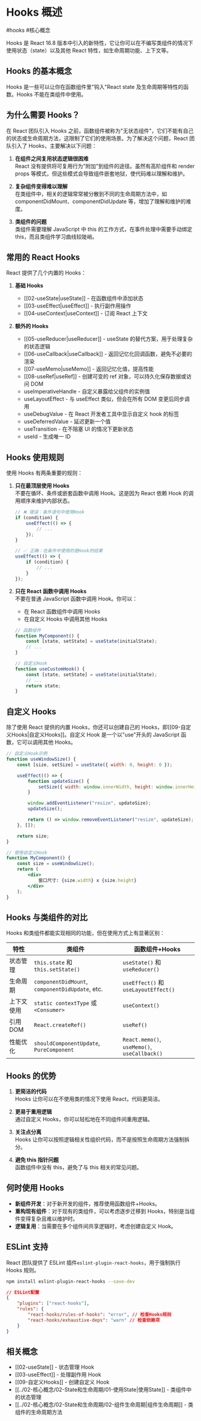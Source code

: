 # Hooks 概述

#hooks #核心概念

Hooks 是 React 16.8 版本中引入的新特性，它让你可以在不编写类组件的情况下使用状态（state）以及其他 React 特性，如生命周期功能、上下文等。

## Hooks 的基本概念

Hooks 是一些可以让你在函数组件里"钩入"React state 及生命周期等特性的函数。Hooks 不能在类组件中使用。

## 为什么需要 Hooks？

在 React 团队引入 Hooks 之前，函数组件被称为"无状态组件"，它们不能有自己的状态或生命周期方法，这限制了它们的使用场景。为了解决这个问题，React 团队引入了 Hooks，主要解决以下问题：

1. **在组件之间复用状态逻辑很困难**  
   React 没有提供将可复用行为"附加"到组件的途径。虽然有高阶组件和 render props 等模式，但这些模式会导致组件嵌套地狱，使代码难以理解和维护。

2. **复杂组件变得难以理解**  
   在类组件中，相关的逻辑常常被分散到不同的生命周期方法中，如 componentDidMount、componentDidUpdate 等，增加了理解和维护的难度。

3. **类组件的问题**  
   类组件需要理解 JavaScript 中 this 的工作方式，在事件处理中需要手动绑定 this，而且类组件学习曲线较陡峭。

## 常用的 React Hooks

React 提供了几个内置的 Hooks：

1. **基础 Hooks**

    - [[02-useState|useState]] - 在函数组件中添加状态
    - [[03-useEffect|useEffect]] - 执行副作用操作
    - [[04-useContext|useContext]] - 订阅 React 上下文

2. **额外的 Hooks**
    - [[05-useReducer|useReducer]] - useState 的替代方案，用于处理复杂的状态逻辑
    - [[06-useCallback|useCallback]] - 返回记忆化回调函数，避免不必要的渲染
    - [[07-useMemo|useMemo]] - 返回记忆化值，提高性能
    - [[08-useRef|useRef]] - 创建可变的 ref 对象，可以持久化保存数据或访问 DOM
    - useImperativeHandle - 自定义暴露给父组件的实例值
    - useLayoutEffect - 与 useEffect 类似，但会在所有 DOM 变更后同步调用
    - useDebugValue - 在 React 开发者工具中显示自定义 hook 的标签
    - useDeferredValue - 延迟更新一个值
    - useTransition - 在不阻塞 UI 的情况下更新状态
    - useId - 生成唯一 ID

## Hooks 使用规则

使用 Hooks 有两条重要的规则：

1. **只在最顶层使用 Hooks**  
   不要在循环、条件或嵌套函数中调用 Hook。这是因为 React 依赖 Hook 的调用顺序来维护内部状态。

    ```jsx
    // ❌ 错误：条件语句中使用Hook
    if (condition) {
        useEffect(() => {
            // ...
        });
    }

    // ✅ 正确：在条件中使用的是Hook的结果
    useEffect(() => {
        if (condition) {
            // ...
        }
    });
    ```

2. **只在 React 函数中调用 Hooks**  
   不要在普通 JavaScript 函数中调用 Hook。你可以：

    - 在 React 函数组件中调用 Hooks
    - 在自定义 Hooks 中调用其他 Hooks

    ```jsx
    // 函数组件
    function MyComponent() {
        const [state, setState] = useState(initialState);
        // ...
    }

    // 自定义Hook
    function useCustomHook() {
        const [state, setState] = useState(initialState);
        // ...
        return state;
    }
    ```

## 自定义 Hooks

除了使用 React 提供的内置 Hooks，你还可以创建自己的 Hooks，即[[09-自定义Hooks|自定义Hooks]]。自定义 Hook 是一个以"use"开头的 JavaScript 函数，它可以调用其他 Hooks。

```jsx
// 自定义Hook示例
function useWindowSize() {
    const [size, setSize] = useState({ width: 0, height: 0 });

    useEffect(() => {
        function updateSize() {
            setSize({ width: window.innerWidth, height: window.innerHeight });
        }

        window.addEventListener("resize", updateSize);
        updateSize();

        return () => window.removeEventListener("resize", updateSize);
    }, []);

    return size;
}

// 使用自定义Hook
function MyComponent() {
    const size = useWindowSize();
    return (
        <div>
            窗口尺寸: {size.width} x {size.height}
        </div>
    );
}
```

## Hooks 与类组件的对比

Hooks 和类组件都能实现相同的功能，但在使用方式上有显著区别：

| 特性       | 类组件                                          | 函数组件+Hooks                               |
| ---------- | ----------------------------------------------- | -------------------------------------------- |
| 状态管理   | `this.state` 和 `this.setState()`               | `useState()` 和 `useReducer()`               |
| 生命周期   | `componentDidMount`, `componentDidUpdate`, etc. | `useEffect()` 和 `useLayoutEffect()`         |
| 上下文使用 | `static contextType` 或 `<Consumer>`            | `useContext()`                               |
| 引用 DOM   | `React.createRef()`                             | `useRef()`                                   |
| 性能优化   | `shouldComponentUpdate`, `PureComponent`        | `React.memo()`, `useMemo()`, `useCallback()` |

## Hooks 的优势

1. **更简洁的代码**  
   Hooks 让你可以在不使用类的情况下使用 React，代码更简洁。

2. **更易于重用逻辑**  
   通过自定义 Hooks，你可以轻松地在不同组件间重用逻辑。

3. **关注点分离**  
   Hooks 让你可以按照逻辑相关性组织代码，而不是按照生命周期方法强制拆分。

4. **避免 this 指针问题**  
   函数组件中没有 this，避免了与 this 相关的常见问题。

## 何时使用 Hooks

-   **新组件开发**：对于新开发的组件，推荐使用函数组件+Hooks。
-   **重构现有组件**：对于现有的类组件，可以考虑逐步迁移到 Hooks，特别是当组件变得复杂且难以维护时。
-   **逻辑复用**：当需要在多个组件间共享逻辑时，考虑创建自定义 Hook。

## ESLint 支持

React 团队提供了 ESLint 插件`eslint-plugin-react-hooks`，用于强制执行 Hooks 规则。

```bash
npm install eslint-plugin-react-hooks --save-dev
```

```json
// ESLint配置
{
    "plugins": ["react-hooks"],
    "rules": {
        "react-hooks/rules-of-hooks": "error", // 检查Hooks规则
        "react-hooks/exhaustive-deps": "warn" // 检查依赖项
    }
}
```

## 相关概念

-   [[02-useState]] - 状态管理 Hook
-   [[03-useEffect]] - 处理副作用 Hook
-   [[09-自定义Hooks]] - 创建自定义 Hook
-   [[../02-核心概念/02-State和生命周期/01-使用State|使用State]] - 类组件中的状态管理
-   [[../02-核心概念/02-State和生命周期/02-组件生命周期|组件生命周期]] - 类组件的生命周期方法
